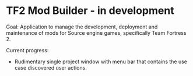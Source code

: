 TF2 Mod Builder - in development
==============================
Goal: Application to manage the development, deployment and maintenance of mods for Source engine games, specifically Team Fortress 2.


Current progress:
- Rudimentary single project window with menu bar that contains the use case discovered user actions.
